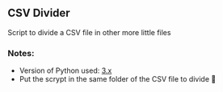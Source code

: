 ## CSV Divider
Script to divide a CSV file in other more little files

### Notes:
* Version of Python used: [3.x](https://www.python.org/downloads/)
* Put the scrypt in the same folder of the CSV file to divide  :file_folder:
